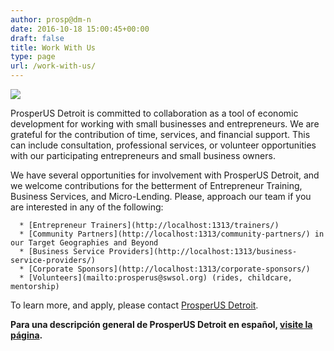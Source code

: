 ```yaml
---
author: prosp@dm-n
date: 2016-10-18 15:00:45+00:00
draft: false
title: Work With Us
type: page
url: /work-with-us/
---
```


[![](http://localhost:1313/wp-content/uploads/2016/10/Work-With-US-Header.png)
](http://localhost:1313/work-with-us/work-with-us-header/)

ProsperUS Detroit is committed to collaboration as a tool of economic development for working with small businesses and entrepreneurs. We are grateful for the contribution of time, services, and financial support. This can include consultation, professional services, or volunteer opportunities with our participating entrepreneurs and small business owners.

We have several opportunities for involvement with ProsperUS Detroit, and we welcome contributions for the betterment of Entrepreneur Training, Business Services, and Micro-Lending. Please, approach our team if you are interested in any of the following:



 	  * [Entrepreneur Trainers](http://localhost:1313/trainers/)
 	  * [Community Partners](http://localhost:1313/community-partners/) in our Target Geographies and Beyond
 	  * [Business Service Providers](http://localhost:1313/business-service-providers/)
 	  * [Corporate Sponsors](http://localhost:1313/corporate-sponsors/)
 	  * [Volunteers](mailto:prosperus@swsol.org) (rides, childcare, mentorship)

To learn more, and apply, please contact [ProsperUS Detroit](http://localhost:1313/contact-us/).

**Para una descripción general de ProsperUS Detroit en español, [visite la página](http://localhost:1313/informacion-en-espanol/).**
